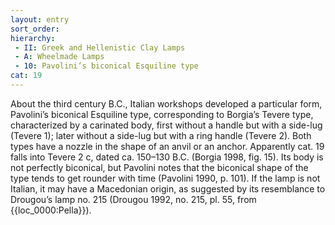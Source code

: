```yaml
---
layout: entry
sort_order:
hierarchy:
 - II: Greek and Hellenistic Clay Lamps
 - A: Wheelmade Lamps
 - 10: Pavolini’s biconical Esquiline type
cat: 19
---
```


About the third century B.C., Italian workshops developed a particular form, Pavolini’s biconical Esquiline type, corresponding to Borgia’s Tevere type, characterized by a carinated body, first without a handle but with a side-lug (Tevere 1); later without a side-lug but with a ring handle (Tevere 2). Both types have a nozzle in the shape of an anvil or an anchor. Apparently cat. 19 falls into Tevere 2 c, dated ca. 150–130 B.C. (Borgia 1998, fig. 15). Its body is not perfectly biconical, but Pavolini notes that the biconical shape of the type tends to get rounder with time (Pavolini 1990, p. 101). If the lamp is not Italian, it may have a Macedonian origin, as suggested by its resemblance to Drougou’s lamp no. 215 (Drougou 1992, no. 215, pl. 55, from {{loc_0000:Pella}}).
